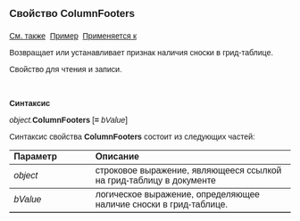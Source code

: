 <html>
<head>
<title>Документ\Грид-таблица\ColumnFooters</title>
</head>

<body>

<p><strong><font size="4" face="Arial">Свойство ColumnFooters<br>
<br>
</font></strong><font face="Arial"><a href="../AsGrid.html">См. также</a>&nbsp;
<u>Пример</u>&nbsp; <a href="../AsGrid.html">Применяется к</a></font></p>

<p class="label"><font face="Arial">Возвращает или устанавливает 
признак наличия сноски в грид-таблице.</font></p>

<p class="label"><font face="Arial">Свойство для чтения и записи.</font></p>

<p class="label">&nbsp;</p>

<p class="label"><font face="Arial"><b>Синтаксис</b></font></p>

<p><font face="Arial"><em>object.</em><strong>ColumnFooters </strong>[<strong>= </strong><em>
bValue</em>]</font></p>

<p><font face="Arial">Синтаксис свойства <strong>ColumnFooters</strong>
состоит из следующих частей:</font></p>

<table border="1" cellPadding="5" cols="2" frame="below" rules="rows">
<TBODY>
  <tr vAlign="top">
    <td class="label" width="29%"><font face="Arial"><b>Параметр</b></font></td>
    <td class="label" width="71%"><font face="Arial"><strong>Описание</strong></font></td>
  </tr>
  <tr>
    <td width="29%"><font face="Arial"><em>object</em></font></td>
    <td width="71%"><font face="Arial">строковое выражение, являющееся 
	ссылкой на грид-таблицу в документе</font></td>
  </tr>
</TBODY>
  <tr>
    <td width="29%"><font face="Arial"><em>bValue</em></font></td>
    <td width="71%"><font face="Arial">логическое выражение, 
	определяющее наличие сноски в грид-таблице.</font></td>
  </tr>
</table>

<p class="label">&nbsp;</p>
</body>
</html>
